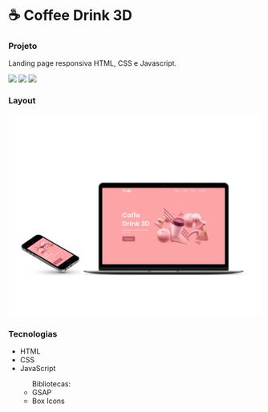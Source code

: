 # ☕ Coffee Drink 3D
</p>
<h3 id="descricao"> Projeto </h3>
<p align="justify"> Landing page responsiva HTML, CSS e Javascript.</p>

<div align="left">
<img a src="https://img.shields.io/badge/-HTML5-orange"/>
<img a src="https://img.shields.io/badge/-CSS3-blue"/>
<img a src="https://img.shields.io/badge/-JAVASCRIPT-yellow"/>
</div>

<h3 id="layout"> Layout </h3>
<img src="https://raw.githubusercontent.com/almeidajonathan/responsive-landing-pages/main/coffee-drink-3d/mockup.png">

<h3 id="tecnologias">Tecnologias </h3>
 <ul>
 <li> HTML </li>
 <li> CSS </li>
 <li> JavaScript </li>
    <ul>Bibliotecas:
      <li>GSAP</li>
      <li>Box Icons</li>
  </ul>
</ul>
